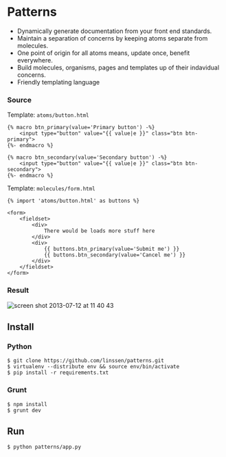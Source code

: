 Patterns
==============================================================================

- Dynamically generate documentation from your front end standards.
- Maintain a separation of concerns by keeping atoms separate from molecules.
- One point of origin for all atoms means, update once, benefit everywhere.
- Build molecules, organisms, pages and templates up of their indavidual
  concerns.
- Friendly templating language

### Source

Template: `atoms/button.html`

    {% macro btn_primary(value='Primary button') -%}
        <input type="button" value="{{ value|e }}" class="btn btn-primary">
    {%- endmacro %}

    {% macro btn_secondary(value='Secondary button') -%}
        <input type="button" value="{{ value|e }}" class="btn btn-secondary">
    {%- endmacro %}

Template: `molecules/form.html`

    {% import 'atoms/button.html' as buttons %}

    <form>
        <fieldset>
            <div>
                There would be loads more stuff here
            </div>
            <div>
                {{ buttons.btn_primary(value='Submit me') }}
                {{ buttons.btn_secondary(value='Cancel me') }}
            </div>
        </fieldset>
    </form>

### Result

![screen shot 2013-07-12 at 11 40 43](https://f.cloud.github.com/assets/67624/787641/90a387f4-eadf-11e2-867f-2737635737a6.png)


Install
------------------------------------------------------------------------------

### Python

    $ git clone https://github.com/linssen/patterns.git
    $ virtualenv --distribute env && source env/bin/activate
    $ pip install -r requirements.txt

### Grunt

    $ npm install
    $ grunt dev

Run
------------------------------------------------------------------------------

    $ python patterns/app.py

